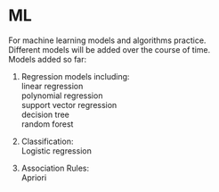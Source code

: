 # ML
For machine learning models and algorithms practice.\
Different models will be added over the course of time.\
Models added so far:
1. Regression models including:\
    linear regression\
    polynomial regression\
    support vector regression\
    decision tree\
    random forest
2. Classification:\
    Logistic regression

3. Association Rules:\
    Apriori
    